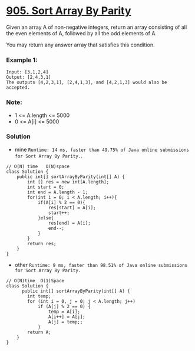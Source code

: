 # [905. Sort Array By Parity](https://leetcode.com/problems/sort-array-by-parity/)

Given an array A of non-negative integers, return an array consisting of all the even elements of A, followed by all the odd elements of A.

You may return any answer array that satisfies this condition.

 

### Example 1:
    Input: [3,1,2,4]
    Output: [2,4,3,1]
    The outputs [4,2,3,1], [2,4,1,3], and [4,2,1,3] would also be accepted.
 

### Note:
* 1 <= A.length <= 5000
* 0 <= A[i] <= 5000


### Solution

* mine `Runtime: 14 ms, faster than 49.75% of Java online submissions for Sort Array By Parity.`.
```
// O(N) time   O(N)space
class Solution {
    public int[] sortArrayByParity(int[] A) {
        int [] res = new int[A.length];
        int start = 0;
        int end = A.length - 1;
        for(int i = 0; i < A.length; i++){
            if(A[i] % 2 == 0){
                res[start] = A[i];
                start++;
            }else{
                res[end] = A[i];
                end--;
            }
        }
        return res;
    }
}
```
* other   `Runtime: 9 ms, faster than 98.51% of Java online submissions for Sort Array By Parity.`
```
// O(N)time  O(1)Space   
class Solution {
      public int[] sortArrayByParity(int[] A) {
        int temp;
        for (int i = 0, j = 0; j < A.length; j++)
            if (A[j] % 2 == 0) {
                temp = A[i];
                A[i++] = A[j];
                A[j] = temp;;
            }
        return A;
    }
}
```
